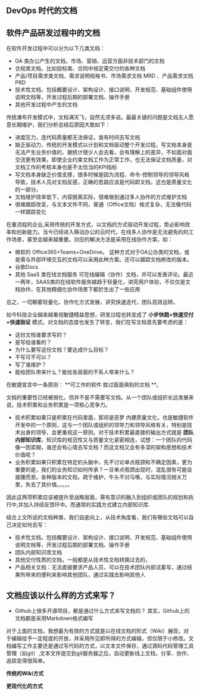 ## DevOps 时代的文档

## 软件产品研发过程中的文档
在软件开发过程中可以分为以下几类文档：
- OA 类办公产生的文档，市场、营销、运营方面非技术部门的文档
- 合规类文档，比如投标类、合同中规定需交付的各种文档
- 产品/项目需求类文档，需求说明规格书、市场需求文档 MRD 、产品需求文档PRD
- 技术性文档，包括概要设计、架构设计、接口说明、开发规范、基础组件使用说明文档等，开发过程后期的部署文档、操作手册
- 其他开发过程中产生的文档

传统瀑布开发模式中，文档满天飞，自然无须多说。最最关键的问题是文档无人愿意长期维护，我们分析总结后原因大致如下：
- 进度压力，连代码质量都无法保证，谁有时间去写文档
- 缺乏驱动力，传统的开发模式以计划和文档驱动整个开发过程，写文档本身是无法产生业务价值的，据统计很少人会去看，会有理解上的差异，不如面对面交流更有效果。即使企业约束文档工作为正常工作，也无法保证文档质量，对文档工作的考核本身也是不太恰当的KPI指标
- 写文档本身缺乏价值支撑，很多时候是因为流程、命令-控制领导的领导风格导致，技术人员对文档反感，正确的思路应该是代码即文档，这也是质量文化的一部分。
- 文档维护效率低下，内容脱离实际，很难做到通过多人协作的方式维护文档
- 很难跟踪改变，与文本文件不同，普通（Office文档）格式复杂，无法像代码一样跟踪变化

在重流程的企业,采用传统的开发方式，以文档的方式驱动开发过程，势必影响效率和创新能力。当今已经进入移动办公的云时代，在线多人协作是无法避免的的工作场景，甚至会越来越重要。对应的解决方法是采用在线协作方案，如：
- 微软的 Office365+Teams+OneDrive。
这种方式对于OA公办类的文档，或是需与外部环境交互的文档可以采用此种方案。还可以跟踪文档修改的版本。
- 谷歌Docs
- 其他 SaaS 类在线文档服务 
可在线编辑（协作）文档，并可以发表评论。最近一两年，SAAS类的在线软件服务越趋于轻量化，讲究用户体验，不仅仅是文档协作，在其他精细化协作场景下都於生出了一些应用

总之，一切朝着轻量化、协作化方式发展，讲究快速迭代，团队高效运转。

如今科技企业越来越重视敏捷精益思想，研发过程也转变成了 **小步快跑+快速交付+快速验证** 模式。对文档的态度也发生了转变，我们在写文档首先要考虑的是：
- 这份文档谁要求写的？
- 是写给谁看的？
- 为什么要写这份文档？要达成什么目标？
- 不写可不可以？
- 写了谁维护？
- 能给团队带来什么？能给各层面的干系人带来什么？

在敏捷宣言中一条原则：
**可工作的软件 胜过面面俱到的文档 **。

文档的重要性已经被弱化，但并不是不需要写文档。从一个团队或组织长远发展来说，技术积累和业务积累是一项核心竞争力。
- 技术积累如果只是积累在代码里面，那将是恶梦
内建质量文化，也是敏捷软件开发中的一个原则，这与一个团队或组织的领导力和领导风格有关，特别是技术出身的领导，会更重视这一原则。对于技术积累最直接的输出方式就是 **团队内部知识库**，知识库的规范性又与质量文化紧密相连，试想：一个团队的代码像一团浆糊，谁还会有心情去写文档？而这文档又会有多深的架构思想和技术价值呢？
- 业务积累如果只积累在特定的头脑中，先不讨论单点瓶颈和不确定因素，更为重要的是，我们的业务知识如何传承？一旦单点瓶颈出现时，混乱很有可能会接踵而至。各种版本的文档，疏于维护，牛头不对马嘴，与实际情况相关万里，失去了其价值。。。。。

因此这两项积累应该被提升至战略层面，需有意识的融入到组织或团队的规划和执行中,并加入持续反馈环中。而通常的实践方式建立内部知识库.

结合上文所说的文档种类，我们自底向上，从技术角度看，我们有哪些文档可以自己决定如何去写：

- 技术性文档，包括概要设计、架构设计、接口说明、开发规范、基础组件使用说明文档等，开发过程后期的部署文档、操作手册
- 团队内部知识库文档
- 其他交付性质的文档，一般都是从技术性文档转换过去的，
- 产品相关文档：无法直接要求产品人员，可以在技术团队内部试着写，通过结果所带来的便利来影响其他团队，通过实践去影响其他人

## 文档应该以什么样的方式来写？

- Github上很多开源项目，都是通过什么方式来写文档的？
其实，Github上的文档都是采用Markdown格式编写

对于上面的文档，我想最为有效的方式就是以在线文档的形式（Wiki）展现，对于编辑给予一定程度的开放，并采用所见即所得的方式编辑，但仅限于小修改。文档编写工作主要还是通过写代码的方式，以文本文件保存，通过源码代码管理工具管理（如git）,文本文件提交到git服务器之后，自动更新线上文档，分享、协作、追踪变得很简单。

**传统的Wiki方式**

**更现代化的方式**
